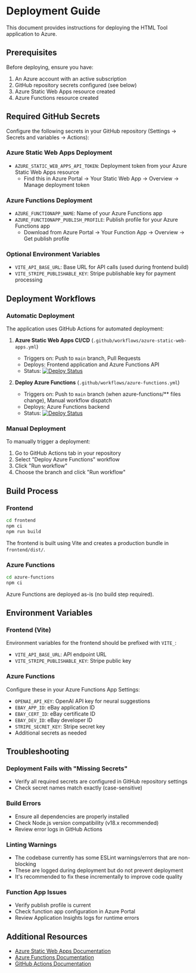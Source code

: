 # Deployment Guide

This document provides instructions for deploying the HTML Tool application to Azure.

## Prerequisites

Before deploying, ensure you have:

1. An Azure account with an active subscription
2. GitHub repository secrets configured (see below)
3. Azure Static Web Apps resource created
4. Azure Functions resource created

## Required GitHub Secrets

Configure the following secrets in your GitHub repository (Settings → Secrets and variables → Actions):

### Azure Static Web Apps Deployment
- `AZURE_STATIC_WEB_APPS_API_TOKEN`: Deployment token from your Azure Static Web Apps resource
  - Find this in Azure Portal → Your Static Web App → Overview → Manage deployment token

### Azure Functions Deployment
- `AZURE_FUNCTIONAPP_NAME`: Name of your Azure Functions app
- `AZURE_FUNCTIONAPP_PUBLISH_PROFILE`: Publish profile for your Azure Functions app
  - Download from Azure Portal → Your Function App → Overview → Get publish profile

### Optional Environment Variables
- `VITE_API_BASE_URL`: Base URL for API calls (used during frontend build)
- `VITE_STRIPE_PUBLISHABLE_KEY`: Stripe publishable key for payment processing

## Deployment Workflows

### Automatic Deployment

The application uses GitHub Actions for automated deployment:

1. **Azure Static Web Apps CI/CD** (`.github/workflows/azure-static-web-apps.yml`)
   - Triggers on: Push to `main` branch, Pull Requests
   - Deploys: Frontend application and Azure Functions API
   - Status: [![Deploy Status](https://github.com/kraftedhaven/html-tool/workflows/Azure%20Static%20Web%20Apps%20CI/CD/badge.svg)](https://github.com/kraftedhaven/html-tool/actions/workflows/azure-static-web-apps.yml)

2. **Deploy Azure Functions** (`.github/workflows/azure-functions.yml`)
   - Triggers on: Push to `main` branch (when azure-functions/** files change), Manual workflow dispatch
   - Deploys: Azure Functions backend
   - Status: [![Deploy Status](https://github.com/kraftedhaven/html-tool/workflows/Deploy%20Azure%20Functions/badge.svg)](https://github.com/kraftedhaven/html-tool/actions/workflows/azure-functions.yml)

### Manual Deployment

To manually trigger a deployment:

1. Go to GitHub Actions tab in your repository
2. Select "Deploy Azure Functions" workflow
3. Click "Run workflow"
4. Choose the branch and click "Run workflow"

## Build Process

### Frontend
```bash
cd frontend
npm ci
npm run build
```

The frontend is built using Vite and creates a production bundle in `frontend/dist/`.

### Azure Functions
```bash
cd azure-functions
npm ci
```

Azure Functions are deployed as-is (no build step required).

## Environment Variables

### Frontend (Vite)
Environment variables for the frontend should be prefixed with `VITE_`:
- `VITE_API_BASE_URL`: API endpoint URL
- `VITE_STRIPE_PUBLISHABLE_KEY`: Stripe public key

### Azure Functions
Configure these in your Azure Functions App Settings:
- `OPENAI_API_KEY`: OpenAI API key for neural suggestions
- `EBAY_APP_ID`: eBay application ID
- `EBAY_CERT_ID`: eBay certificate ID
- `EBAY_DEV_ID`: eBay developer ID
- `STRIPE_SECRET_KEY`: Stripe secret key
- Additional secrets as needed

## Troubleshooting

### Deployment Fails with "Missing Secrets"
- Verify all required secrets are configured in GitHub repository settings
- Check secret names match exactly (case-sensitive)

### Build Errors
- Ensure all dependencies are properly installed
- Check Node.js version compatibility (v18.x recommended)
- Review error logs in GitHub Actions

### Linting Warnings
- The codebase currently has some ESLint warnings/errors that are non-blocking
- These are logged during deployment but do not prevent deployment
- It's recommended to fix these incrementally to improve code quality

### Function App Issues
- Verify publish profile is current
- Check function app configuration in Azure Portal
- Review Application Insights logs for runtime errors

## Additional Resources

- [Azure Static Web Apps Documentation](https://docs.microsoft.com/azure/static-web-apps/)
- [Azure Functions Documentation](https://docs.microsoft.com/azure/azure-functions/)
- [GitHub Actions Documentation](https://docs.github.com/actions)
